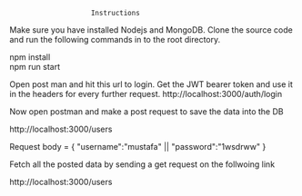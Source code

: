                         Instructions

Make sure you have installed Nodejs and MongoDB.
Clone the source code and run the following commands in to the root directory. 

npm install  <br>
npm run start

Open post man and hit this url to login. Get the JWT bearer token and use it in the headers for every further request.
http://localhost:3000/auth/login 

Now open postman and make a post request to save the data into the DB

http://localhost:3000/users


Request body = {
               	"username":"mustafa"  ||  "password":"1wsdrww"
               }
               
               
Fetch all the posted data by sending a get request on the follwoing link 

http://localhost:3000/users
